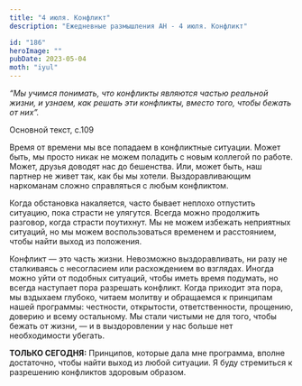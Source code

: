 ```yaml
---
title: "4 июля. Конфликт"
description: "Ежедневные размышления АН - 4 июля. Конфликт"

id: "186"
heroImage: ""
pubDate: 2023-05-04
moth: "iyul"
---
```


_“Мы учимся понимать, что конфликты являются частью реальной жизни, и узнаем,
как решать эти конфликты, вместо того, чтобы бежать от них”._

Основной текст, с.109

Время от времени мы все попадаем в конфликтные ситуации. Может быть, мы просто
никак не можем поладить с новым коллегой по работе. Может, друзья доводят нас
до бешенства. Или, может быть, наш партнер не живет так, как бы мы хотели.
Выздоравливающим наркоманам сложно справляться с любым конфликтом.

Когда обстановка накаляется, часто бывает неплохо отпустить ситуацию, пока
страсти не улягутся. Всегда можно продолжить разговор, когда страсти
поутихнут. Мы не можем избежать неприятных ситуаций, но мы можем
воспользоваться временем и расстоянием, чтобы найти выход из положения.

Конфликт — это часть жизни. Невозможно выздоравливать, ни разу не сталкиваясь
с несогласием или расхождением во взглядах. Иногда можно уйти от подобных
ситуаций, чтобы иметь время подумать, но всегда наступает пора разрешать
конфликт. Когда приходит эта пора, мы вздыхаем глубоко, читаем молитву и
обращаемся к принципам нашей программы: честности, открытости,
ответственности, прощению, доверию и всему остальному. Мы стали чистыми не для
того, чтобы бежать от жизни, — и в выздоровлении у нас больше нет
необходимости убегать.

**ТОЛЬКО СЕГОДНЯ:** Принципов, которые дала мне программа, вполне достаточно,
чтобы найти выход из любой ситуации. Я буду стремиться к разрешению конфликтов
здоровым образом.
